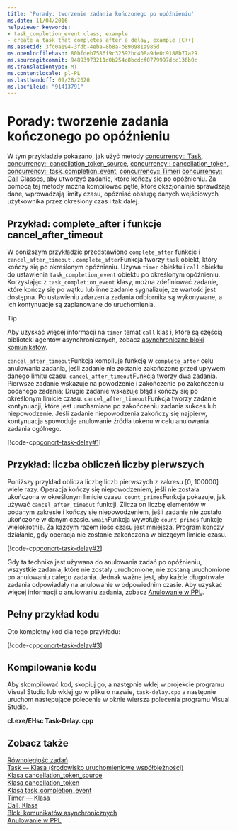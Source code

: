 ```yaml
---
title: 'Porady: tworzenie zadania kończonego po opóźnieniu'
ms.date: 11/04/2016
helpviewer_keywords:
- task_completion_event class, example
- create a task that completes after a delay, example [C++]
ms.assetid: 3fc0a194-3fdb-4eba-8b8a-b890981a985d
ms.openlocfilehash: 80bfdeb7586f9c32592bc408a9de0c9188b77a29
ms.sourcegitcommit: 94893973211d0b254c8bcdcf0779997dcc136b0c
ms.translationtype: MT
ms.contentlocale: pl-PL
ms.lasthandoff: 09/28/2020
ms.locfileid: "91413791"
---
```

# <a name="how-to-create-a-task-that-completes-after-a-delay"></a>Porady: tworzenie zadania kończonego po opóźnieniu

W tym przykładzie pokazano, jak użyć metody [concurrency:: Task](../../parallel/concrt/reference/task-class.md), [concurrency:: cancellation_token_source](../../parallel/concrt/reference/cancellation-token-source-class.md), [concurrency:: cancellation_token](../../parallel/concrt/reference/cancellation-token-class.md), [concurrency:: task_completion_event](../../parallel/concrt/reference/task-completion-event-class.md), [concurrency:: Timer](../../parallel/concrt/reference/timer-class.md)i [concurrency:: Call](../../parallel/concrt/reference/call-class.md) Classes, aby utworzyć zadanie, które kończy się po opóźnieniu. Za pomocą tej metody można kompilować pętle, które okazjonalnie sprawdzają dane, wprowadzają limity czasu, opóźniać obsługę danych wejściowych użytkownika przez określony czas i tak dalej.

## <a name="example-complete_after-and-cancel_after_timeout-functions"></a>Przykład: complete_after i funkcje cancel_after_timeout

W poniższym przykładzie przedstawiono `complete_after` funkcje i `cancel_after_timeout` . `complete_after`Funkcja tworzy `task` obiekt, który kończy się po określonym opóźnieniu. Używa `timer` obiektu i `call` obiektu do ustawienia `task_completion_event` obiektu po określonym opóźnieniu. Korzystając z `task_completion_event` klasy, można zdefiniować zadanie, które kończy się po wątku lub inne zadanie sygnalizuje, że wartość jest dostępna. Po ustawieniu zdarzenia zadania odbiornika są wykonywane, a ich kontynuacje są zaplanowane do uruchomienia.

> [!TIP]
> Aby uzyskać więcej informacji na `timer` temat `call` klas i, które są częścią biblioteki agentów asynchronicznych, zobacz [asynchroniczne bloki komunikatów](../../parallel/concrt/asynchronous-message-blocks.md).

`cancel_after_timeout`Funkcja kompiluje funkcję w `complete_after` celu anulowania zadania, jeśli zadanie nie zostanie zakończone przed upływem danego limitu czasu. `cancel_after_timeout`Funkcja tworzy dwa zadania. Pierwsze zadanie wskazuje na powodzenie i zakończenie po zakończeniu podanego zadania; Drugie zadanie wskazuje błąd i kończy się po określonym limicie czasu. `cancel_after_timeout`Funkcja tworzy zadanie kontynuacji, które jest uruchamiane po zakończeniu zadania sukces lub niepowodzenie. Jeśli zadanie niepowodzenia zakończy się najpierw, kontynuacja spowoduje anulowanie źródła tokenu w celu anulowania zadania ogólnego.

[!code-cpp[concrt-task-delay#1](../../parallel/concrt/codesnippet/cpp/how-to-create-a-task-that-completes-after-a-delay_1.cpp)]

## <a name="example-compute-count-of-prime-numbers"></a>Przykład: liczba obliczeń liczby pierwszych

Poniższy przykład oblicza liczbę liczb pierwszych z zakresu [0, 100000] wiele razy. Operacja kończy się niepowodzeniem, jeśli nie została ukończona w określonym limicie czasu. `count_primes`Funkcja pokazuje, jak używać `cancel_after_timeout` funkcji. Zlicza on liczbę elementów w podanym zakresie i kończy się niepowodzeniem, jeśli zadanie nie zostało ukończone w danym czasie. `wmain`Funkcja wywołuje `count_primes` funkcję wielokrotnie. Za każdym razem ilość czasu jest mniejsza. Program kończy działanie, gdy operacja nie zostanie zakończona w bieżącym limicie czasu.

[!code-cpp[concrt-task-delay#2](../../parallel/concrt/codesnippet/cpp/how-to-create-a-task-that-completes-after-a-delay_2.cpp)]

Gdy ta technika jest używana do anulowania zadań po opóźnieniu, wszystkie zadania, które nie zostały uruchomione, nie zostaną uruchomione po anulowaniu całego zadania. Jednak ważne jest, aby każde długotrwałe zadania odpowiadały na anulowanie w odpowiednim czasie. Aby uzyskać więcej informacji o anulowaniu zadania, zobacz [Anulowanie w PPL](cancellation-in-the-ppl.md).

## <a name="complete-code-example"></a>Pełny przykład kodu

Oto kompletny kod dla tego przykładu:

[!code-cpp[concrt-task-delay#3](../../parallel/concrt/codesnippet/cpp/how-to-create-a-task-that-completes-after-a-delay_3.cpp)]

## <a name="compiling-the-code"></a>Kompilowanie kodu

Aby skompilować kod, skopiuj go, a następnie wklej w projekcie programu Visual Studio lub wklej go w pliku o nazwie, `task-delay.cpp` a następnie uruchom następujące polecenie w oknie wiersza polecenia programu Visual Studio.

**cl.exe/EHsc Task-Delay. cpp**

## <a name="see-also"></a>Zobacz także

[Równoległość zadań](../../parallel/concrt/task-parallelism-concurrency-runtime.md)<br/>
[Task — Klasa (środowisko uruchomieniowe współbieżności)](../../parallel/concrt/reference/task-class.md)<br/>
[Klasa cancellation_token_source](../../parallel/concrt/reference/cancellation-token-source-class.md)<br/>
[Klasa cancellation_token](../../parallel/concrt/reference/cancellation-token-class.md)<br/>
[Klasa task_completion_event](../../parallel/concrt/reference/task-completion-event-class.md)<br/>
[Timer — Klasa](../../parallel/concrt/reference/timer-class.md)<br/>
[Call, Klasa](../../parallel/concrt/reference/call-class.md)<br/>
[Bloki komunikatów asynchronicznych](../../parallel/concrt/asynchronous-message-blocks.md)<br/>
[Anulowanie w PPL](cancellation-in-the-ppl.md)
